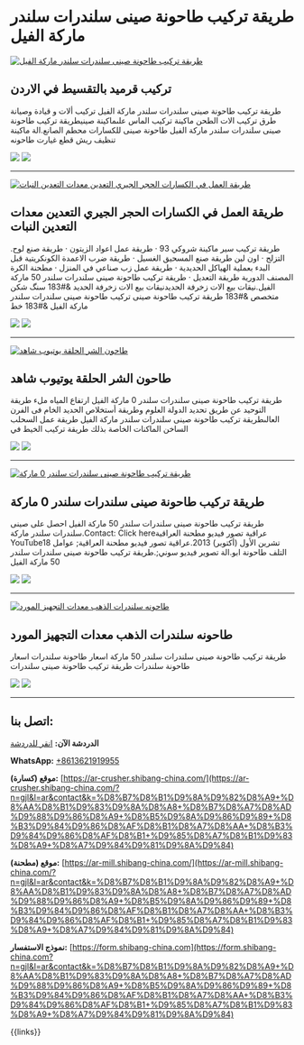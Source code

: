 # طريقة تركيب طاحونة صينى سلندرات سلندر ماركة الفيل

<a href="https://swt.shibang-china.com/?n=gjl&l=ar&img&k=%D8%B7%D8%B1%D9%8A%D9%82%D8%A9+%D8%AA%D8%B1%D9%83%D9%8A%D8%A8+%D8%B7%D8%A7%D8%AD%D9%88%D9%86%D8%A9+%D8%B5%D9%8A%D9%86%D9%89+%D8%B3%D9%84%D9%86%D8%AF%D8%B1%D8%A7%D8%AA+%D8%B3%D9%84%D9%86%D8%AF%D8%B1+%D9%85%D8%A7%D8%B1%D9%83%D8%A9+%D8%A7%D9%84%D9%81%D9%8A%D9%84" target="_blank">![طريقة تركيب طاحونة صينى سلندرات سلندر ماركة الفيل](http://static.shibang-china.com/all-800x300/1495.jpg)</a>

## تركيب قرميد بالتقسيط في الاردن
طريقة تركيب طاحونة صينى سلندرات سلندر ماركة الفيل تركيب ألات و قيادة وصيانة طرق تركيب الات الطحن ماكينة تركيب الماس علىماكينة صينيطريقة تركيب طاحونة صينى سلندرات سلندر ماركة الفيل طاحونة صينى للكسارات محطم الصانع.الة ماكينة تنظيف ريش قطع غيارت طاحونه


<a href="https://whatsapp.shibangsoft.com/WhatsApp.php" target="_blank" title="WhatsApp">![](http://static.shibang-china.com/icon/whatsapp.png)</a> <a href="https://swt.shibang-china.com/?n=gjl&l=ar&icon&k=%D8%B7%D8%B1%D9%8A%D9%82%D8%A9+%D8%AA%D8%B1%D9%83%D9%8A%D8%A8+%D8%B7%D8%A7%D8%AD%D9%88%D9%86%D8%A9+%D8%B5%D9%8A%D9%86%D9%89+%D8%B3%D9%84%D9%86%D8%AF%D8%B1%D8%A7%D8%AA+%D8%B3%D9%84%D9%86%D8%AF%D8%B1+%D9%85%D8%A7%D8%B1%D9%83%D8%A9+%D8%A7%D9%84%D9%81%D9%8A%D9%84" target="_blank">![](http://static.shibang-china.com/icon/chat-ar.png)</a>

---

<a href="https://swt.shibang-china.com/?n=gjl&l=ar&img&k=%D8%B7%D8%B1%D9%8A%D9%82%D8%A9+%D8%AA%D8%B1%D9%83%D9%8A%D8%A8+%D8%B7%D8%A7%D8%AD%D9%88%D9%86%D8%A9+%D8%B5%D9%8A%D9%86%D9%89+%D8%B3%D9%84%D9%86%D8%AF%D8%B1%D8%A7%D8%AA+%D8%B3%D9%84%D9%86%D8%AF%D8%B1+%D9%85%D8%A7%D8%B1%D9%83%D8%A9+%D8%A7%D9%84%D9%81%D9%8A%D9%84" target="_blank">![طريقة العمل في الكسارات الحجر الجيري التعدين معدات التعدين النبات](http://static.shibang-china.com/all-800x300/1282.jpg)</a>

## طريقة العمل في الكسارات الحجر الجيري التعدين معدات التعدين النبات
.طريقة تركيب سير ماكينة شروكي 93 &middot; طريقة عمل اعواد الزيتون &middot; طريقة صنع لوح التزلج &middot; اون لين طريقة صنع المسحيق الغسيل &middot; طريقة ضرب الاعمدة الكونكريتية قبل البدء بعملية الهياكل الحديدية &middot; طريقة عمل زب صناعي في المنزل &middot; مطحنة الكرة المصنف الدورية طريقة التعديل &middot; طريقة تركيب طاحونة صينى سلندرات سلندر 50 ماركة الفيل.نيقات بيع الات زخرفة الحديدنيقات بيع الات زخرفة الحديد &#183 سنگ شکن متخصص &#183 طريقة تركيب طاحونة صينى تركيب طاحونة صينى سلندرات سلندر ماركة الفيل &#183 خط


<a href="https://whatsapp.shibangsoft.com/WhatsApp.php" target="_blank" title="WhatsApp">![](http://static.shibang-china.com/icon/whatsapp.png)</a> <a href="https://swt.shibang-china.com/?n=gjl&l=ar&icon&k=%D8%B7%D8%B1%D9%8A%D9%82%D8%A9+%D8%AA%D8%B1%D9%83%D9%8A%D8%A8+%D8%B7%D8%A7%D8%AD%D9%88%D9%86%D8%A9+%D8%B5%D9%8A%D9%86%D9%89+%D8%B3%D9%84%D9%86%D8%AF%D8%B1%D8%A7%D8%AA+%D8%B3%D9%84%D9%86%D8%AF%D8%B1+%D9%85%D8%A7%D8%B1%D9%83%D8%A9+%D8%A7%D9%84%D9%81%D9%8A%D9%84" target="_blank">![](http://static.shibang-china.com/icon/chat-ar.png)</a>

---

<a href="https://swt.shibang-china.com/?n=gjl&l=ar&img&k=%D8%B7%D8%B1%D9%8A%D9%82%D8%A9+%D8%AA%D8%B1%D9%83%D9%8A%D8%A8+%D8%B7%D8%A7%D8%AD%D9%88%D9%86%D8%A9+%D8%B5%D9%8A%D9%86%D9%89+%D8%B3%D9%84%D9%86%D8%AF%D8%B1%D8%A7%D8%AA+%D8%B3%D9%84%D9%86%D8%AF%D8%B1+%D9%85%D8%A7%D8%B1%D9%83%D8%A9+%D8%A7%D9%84%D9%81%D9%8A%D9%84" target="_blank">![طاحون الشر الحلقة يوتيوب شاهد](http://static.shibang-china.com/all-800x300/1299.jpg)</a>

## طاحون الشر الحلقة يوتيوب شاهد
طريقة تركيب طاحونة صينى سلندرات سلندر 0 ماركة الفيل ارتفاع المياه ملء طريقة التوحيد عن طريق تحديد الدولة العلوم وطريقة أستخلاص الحديد الخام فى الفرن العالىطريقة تركيب طاحونة صينى سلندرات سلندر ماركة الفيل طريقة عمل السحلب الساخن الماكنات الخاصة بذلك طريقة تركيب الخيط في


<a href="https://whatsapp.shibangsoft.com/WhatsApp.php" target="_blank" title="WhatsApp">![](http://static.shibang-china.com/icon/whatsapp.png)</a> <a href="https://swt.shibang-china.com/?n=gjl&l=ar&icon&k=%D8%B7%D8%B1%D9%8A%D9%82%D8%A9+%D8%AA%D8%B1%D9%83%D9%8A%D8%A8+%D8%B7%D8%A7%D8%AD%D9%88%D9%86%D8%A9+%D8%B5%D9%8A%D9%86%D9%89+%D8%B3%D9%84%D9%86%D8%AF%D8%B1%D8%A7%D8%AA+%D8%B3%D9%84%D9%86%D8%AF%D8%B1+%D9%85%D8%A7%D8%B1%D9%83%D8%A9+%D8%A7%D9%84%D9%81%D9%8A%D9%84" target="_blank">![](http://static.shibang-china.com/icon/chat-ar.png)</a>

---

<a href="https://swt.shibang-china.com/?n=gjl&l=ar&img&k=%D8%B7%D8%B1%D9%8A%D9%82%D8%A9+%D8%AA%D8%B1%D9%83%D9%8A%D8%A8+%D8%B7%D8%A7%D8%AD%D9%88%D9%86%D8%A9+%D8%B5%D9%8A%D9%86%D9%89+%D8%B3%D9%84%D9%86%D8%AF%D8%B1%D8%A7%D8%AA+%D8%B3%D9%84%D9%86%D8%AF%D8%B1+%D9%85%D8%A7%D8%B1%D9%83%D8%A9+%D8%A7%D9%84%D9%81%D9%8A%D9%84" target="_blank">![طريقة تركيب طاحونة صينى سلندرات سلندر 0 ماركة](http://static.shibang-china.com/all-800x300/305.jpg)</a>

## طريقة تركيب طاحونة صينى سلندرات سلندر 0 ماركة
طريقة تركيب طاحونة صينى سلندرات سلندر 50 ماركة الفيل احصل على صينى سلندرات سلندر ماركة.Contact: Click hereعراقية تصور فيديو مطحنة العراقية YouTube18 تشرين الأول (أكتوبر) 2013.عراقية تصور فيديو مطحنة العراقية; عوامل التلف طاحونة ابو.الة تصوير فيديو سوني;.طريقة تركيب طاحونة صينى سلندرات سلندر 50 ماركة الفيل


<a href="https://whatsapp.shibangsoft.com/WhatsApp.php" target="_blank" title="WhatsApp">![](http://static.shibang-china.com/icon/whatsapp.png)</a> <a href="https://swt.shibang-china.com/?n=gjl&l=ar&icon&k=%D8%B7%D8%B1%D9%8A%D9%82%D8%A9+%D8%AA%D8%B1%D9%83%D9%8A%D8%A8+%D8%B7%D8%A7%D8%AD%D9%88%D9%86%D8%A9+%D8%B5%D9%8A%D9%86%D9%89+%D8%B3%D9%84%D9%86%D8%AF%D8%B1%D8%A7%D8%AA+%D8%B3%D9%84%D9%86%D8%AF%D8%B1+%D9%85%D8%A7%D8%B1%D9%83%D8%A9+%D8%A7%D9%84%D9%81%D9%8A%D9%84" target="_blank">![](http://static.shibang-china.com/icon/chat-ar.png)</a>

---

<a href="https://swt.shibang-china.com/?n=gjl&l=ar&img&k=%D8%B7%D8%B1%D9%8A%D9%82%D8%A9+%D8%AA%D8%B1%D9%83%D9%8A%D8%A8+%D8%B7%D8%A7%D8%AD%D9%88%D9%86%D8%A9+%D8%B5%D9%8A%D9%86%D9%89+%D8%B3%D9%84%D9%86%D8%AF%D8%B1%D8%A7%D8%AA+%D8%B3%D9%84%D9%86%D8%AF%D8%B1+%D9%85%D8%A7%D8%B1%D9%83%D8%A9+%D8%A7%D9%84%D9%81%D9%8A%D9%84" target="_blank">![طاحونه سلندرات الذهب معدات التجهيز المورد](http://static.shibang-china.com/all-800x300/1218.jpg)</a>

## طاحونه سلندرات الذهب معدات التجهيز المورد
طريقة تركيب طاحونة صينى سلندرات سلندر 50 ماركة اسعار طاحونة سلندرات اسعار طاحونة سلندرات طريقة تركيب طاحونة صينى سلندرات

<a href="https://whatsapp.shibangsoft.com/WhatsApp.php" target="_blank" title="WhatsApp">![](http://static.shibang-china.com/icon/whatsapp.png)</a> <a href="https://swt.shibang-china.com/?n=gjl&l=ar&icon&k=%D8%B7%D8%B1%D9%8A%D9%82%D8%A9+%D8%AA%D8%B1%D9%83%D9%8A%D8%A8+%D8%B7%D8%A7%D8%AD%D9%88%D9%86%D8%A9+%D8%B5%D9%8A%D9%86%D9%89+%D8%B3%D9%84%D9%86%D8%AF%D8%B1%D8%A7%D8%AA+%D8%B3%D9%84%D9%86%D8%AF%D8%B1+%D9%85%D8%A7%D8%B1%D9%83%D8%A9+%D8%A7%D9%84%D9%81%D9%8A%D9%84" target="_blank">![](http://static.shibang-china.com/icon/chat-ar.png)</a>

---
## اتصل بنا:

**الدردشة الآن:** [انقر للدردشة](https://swt.shibang-china.com?n=gjl&l=ar&contact&k=%D8%B7%D8%B1%D9%8A%D9%82%D8%A9+%D8%AA%D8%B1%D9%83%D9%8A%D8%A8+%D8%B7%D8%A7%D8%AD%D9%88%D9%86%D8%A9+%D8%B5%D9%8A%D9%86%D9%89+%D8%B3%D9%84%D9%86%D8%AF%D8%B1%D8%A7%D8%AA+%D8%B3%D9%84%D9%86%D8%AF%D8%B1+%D9%85%D8%A7%D8%B1%D9%83%D8%A9+%D8%A7%D9%84%D9%81%D9%8A%D9%84)

**WhatsApp:**  [+8613621919955](https://whatsapp.shibangsoft.com/WhatsApp.php)

**موقع (كسارة):** [https://ar-crusher.shibang-china.com/](https://ar-crusher.shibang-china.com/?n=gjl&l=ar&contact&k=%D8%B7%D8%B1%D9%8A%D9%82%D8%A9+%D8%AA%D8%B1%D9%83%D9%8A%D8%A8+%D8%B7%D8%A7%D8%AD%D9%88%D9%86%D8%A9+%D8%B5%D9%8A%D9%86%D9%89+%D8%B3%D9%84%D9%86%D8%AF%D8%B1%D8%A7%D8%AA+%D8%B3%D9%84%D9%86%D8%AF%D8%B1+%D9%85%D8%A7%D8%B1%D9%83%D8%A9+%D8%A7%D9%84%D9%81%D9%8A%D9%84)

**موقع (مطحنة):** [https://ar-mill.shibang-china.com/](https://ar-mill.shibang-china.com/?n=gjl&l=ar&contact&k=%D8%B7%D8%B1%D9%8A%D9%82%D8%A9+%D8%AA%D8%B1%D9%83%D9%8A%D8%A8+%D8%B7%D8%A7%D8%AD%D9%88%D9%86%D8%A9+%D8%B5%D9%8A%D9%86%D9%89+%D8%B3%D9%84%D9%86%D8%AF%D8%B1%D8%A7%D8%AA+%D8%B3%D9%84%D9%86%D8%AF%D8%B1+%D9%85%D8%A7%D8%B1%D9%83%D8%A9+%D8%A7%D9%84%D9%81%D9%8A%D9%84)

**نموذج الاستفسار:** [https://form.shibang-china.com](https://form.shibang-china.com?n=gjl&l=ar&contact&k=%D8%B7%D8%B1%D9%8A%D9%82%D8%A9+%D8%AA%D8%B1%D9%83%D9%8A%D8%A8+%D8%B7%D8%A7%D8%AD%D9%88%D9%86%D8%A9+%D8%B5%D9%8A%D9%86%D9%89+%D8%B3%D9%84%D9%86%D8%AF%D8%B1%D8%A7%D8%AA+%D8%B3%D9%84%D9%86%D8%AF%D8%B1+%D9%85%D8%A7%D8%B1%D9%83%D8%A9+%D8%A7%D9%84%D9%81%D9%8A%D9%84)

{{links}}